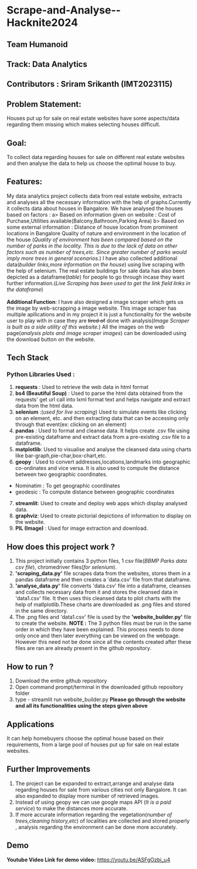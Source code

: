 # **Scrape-and-Analyse--Hacknite2024**
## **Team Humanoid**
## **Track**: Data Analytics
## **Contributors** : Sriram Srikanth (IMT2023115)

## **Problem Statement:**
Houses put up for sale on real estate websites have some aspects/data regarding them missing which makes selecting houses difficult.

## **Goal:**
To collect data regarding houses for sale on different real estate websites and then analyse the data to help us choose the optimal house to buy.

## **Features:**
My data analytics project collects data from real estate website, extracts and analyses all the necessary information with the help of graphs.Currently it collects data about houses in Bangalore. We have analysed the houses based on factors :
a> Based on information given on website : Cost of Purchase,Utilities available(Balcony,Bathroom,Parking Area)
b> Based on some external information : Distance of house location from prominent locations in Bangalore
                                        Quality of nature and environment in the location of the house
(*Quality of environment has been compared based on the number of parks in the locality. This is due to the lack of data on other factors such as number of trees,etc. Since greater number of parks would imply more trees in general scenarios.*)
I have also collected additional data(*builder links,more information on the house*) using live scraping with the help of selenium.
The real estate buildings for sale data has also been depicted as a dataframe(*table*) for people to go through incase they want further information.(*Live Scraping has been used to get the link field links in the dataframe*)
<br></br>
**Additional Function**: I have also designed a image scraper which gets us the image by web-scrapping a image website. This image scraper has multiple apllications and in my project it is just a functionality for the website user to play with in case they are ~~tired of~~  done with analysis(*Image Scraper is built as a side utility of this website.*)
All the images on the web page(*analysis plots and image scraper images*) can be downloaded using the download button on the website.

## **Tech Stack**
### **Python Libraries Used** :
1. **requests** : Used to retrieve the web data in html format
2. **bs4 (Beautiful Soup)** : Used to parse the html data obtained from the requests' get url call into lxml format text and helps navigate and extract data from the html data.
3. **selenium** :(*used for live scraping*) Used to simulate events like clicking on an element, etc. and then extracting data that can be accessing only through that event(ex: clicking on an element) 
4. **pandas** : Used to format and cleanse data. It helps create .csv file using pre-existing dataframe and extract data from a pre-existing .csv file to a dataframe.
5. **matplotlib**: Used to visualise and analyse the cleansed data using charts like bar-graph,pie-char,box-chart,etc.
6. **geopy** : Used to convert addresses,locations,landmarks into geographic co-ordinates and vice versa. It is also used to compute the distance between two geographic coordinates.
* Nominatim : To get geographic coordinates
* geodesic : To compute distance between geographic coordinates
7. **streamlit**: Used to create and deploy web apps which display analysed data.
8. **graphviz**: Used to create pictorial depictions of information to display on the website.
9. **PIL (Image)** : Used for image extraction and download.

## **How does this project work ?**
1. This project initially contains 3 python files, 1 csv file(*BBMP Parks data csv file*), chromedriver files(*for selenium*).
2.  **'scraping_data.py'** file scrapes data from the websites, stores them in a pandas dataframe and then creates a 'data.csv' file from that dataframe.
3. **'analyse_data.py'** file converts 'data.csv' file into a dataframe, cleanses and collects necessary data from it and stores the cleansed data in 'data1.csv' file. It then uses this cleansed data to plot charts with the help of matlplotlib.These charts are downloaded as .png files and stored in the same directory.
4. The .png files and 'data1.csv' file is used by the **'website_builder.py'** file to create the website.
**NOTE :** The 3 python files must be run in the same order in which they have been explained. This process needs to done only once and then later everything can be viewed on the webpage. However this need not be done since all the contents created after these files are ran are already present in the github repository.

## **How to run ?**
1. Download the entire github repository
2. Open command prompt/terminal in the downloaded github repository folder
3. type - streamlit run website_builder.py
**Please go through the website and all its functionalities using the steps given above**


## **Applications**
It can help homebuyers choose the optimal house based on their requirements, from a large pool of houses put up for sale on real estate websites.

## **Further Improvements**
1. The project can be expanded to extract,arrange and analyse data regarding houses for sale from various cities not only Bangalore. It can also expanded to display more number of retrieved images.
2. Instead of using geopy we can use google maps API (*It is a paid service*) to make the distances more accurate.
3. If more accurate information regarding the vegetation(*number of trees,cleaning history,etc*) of localities are collected and stored properly , analysis regarding the environment can be done more accurately.

## **Demo**
**Youtube Video Link for demo video:** https://youtu.be/ASFgOzbj_u4
